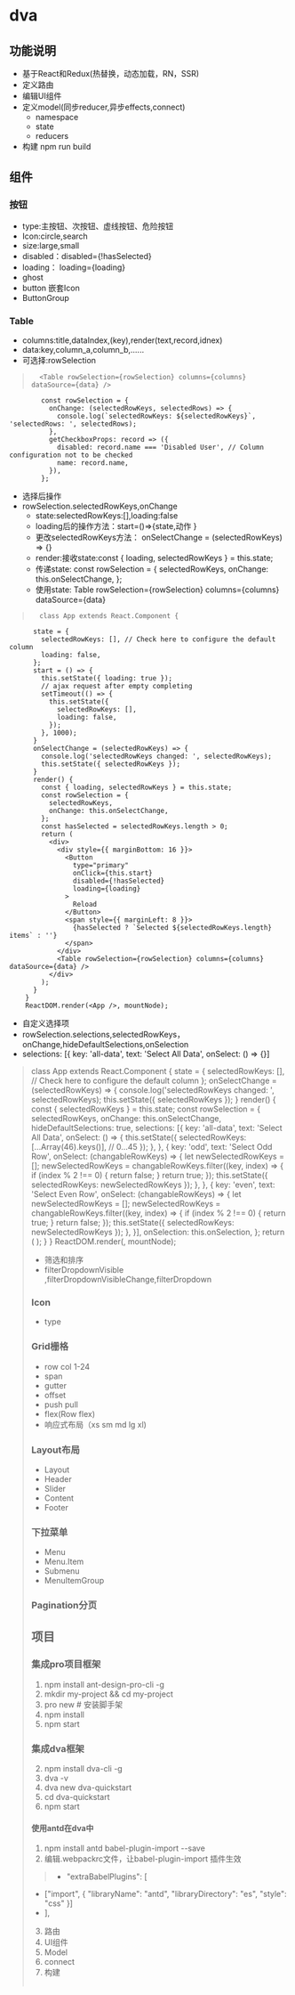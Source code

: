 # dva
##	功能说明
+	基于React和Redux(热替换，动态加载，RN，SSR)
+	定义路由
+	编辑UI组件
+	定义model(同步reducer,异步effects,connect)
	+	namespace
	+	state
	+	reducers
+	构建 npm run build
##	组件
### 按钮
+	type:主按钮、次按钮、虚线按钮、危险按钮
+	Icon:circle,search
+	size:large,small
+	disabled：disabled={!hasSelected}
+	loading： loading={loading}
+	ghost
+	button 嵌套Icon
+	ButtonGroup
### Table
+ columns:title,dataIndex,(key),render(text,record,idnex)
+ data:key,column_a,column_b,......	 
+	可选择:rowSelection
>		<Table rowSelection={rowSelection} columns={columns} dataSource={data} />
			const rowSelection = {
			  onChange: (selectedRowKeys, selectedRows) => {
			    console.log(`selectedRowKeys: ${selectedRowKeys}`, 'selectedRows: ', selectedRows);
			  },
			  getCheckboxProps: record => ({
			    disabled: record.name === 'Disabled User', // Column configuration not to be checked
			    name: record.name,
			  }),
			};

+	选择后操作
+	rowSelection.selectedRowKeys,onChange
	+	state:selectedRowKeys:[],loading:false
	+	loading后的操作方法：start=()=>{state,动作	}
	+	更改selectedRowKeys方法： onSelectChange = (selectedRowKeys) => {}
	+   render:接收state:const { loading, selectedRowKeys } = this.state;
	+	传递state: const rowSelection = {
      selectedRowKeys,
      onChange: this.onSelectChange,
    };
	+	使用state: Table rowSelection={rowSelection} 	columns={columns} dataSource={data}


>		class App extends React.Component {
		  state = {
		    selectedRowKeys: [], // Check here to configure the default column
		    loading: false,
		  };
		  start = () => {
		    this.setState({ loading: true });
		    // ajax request after empty completing
		    setTimeout(() => {
		      this.setState({
		        selectedRowKeys: [],
		        loading: false,
		      });
		    }, 1000);
		  }
		  onSelectChange = (selectedRowKeys) => {
		    console.log('selectedRowKeys changed: ', selectedRowKeys);
		    this.setState({ selectedRowKeys });
		  }
		  render() {
		    const { loading, selectedRowKeys } = this.state;
		    const rowSelection = {
		      selectedRowKeys,
		      onChange: this.onSelectChange,
		    };
		    const hasSelected = selectedRowKeys.length > 0;
		    return (
		      <div>
		        <div style={{ marginBottom: 16 }}>
		          <Button
		            type="primary"
		            onClick={this.start}
		            disabled={!hasSelected}
		            loading={loading}
		          >
		            Reload
		          </Button>
		          <span style={{ marginLeft: 8 }}>
		            {hasSelected ? `Selected ${selectedRowKeys.length} items` : ''}
		          </span>
		        </div>
		        <Table rowSelection={rowSelection} columns={columns} dataSource={data} />
		      </div>
		    );
		  }
		}
		ReactDOM.render(<App />, mountNode);

+	自定义选择项
+	rowSelection.selections,selectedRowKeys，onChange,hideDefaultSelections,onSelection
+	selections: [{
		key: 'all-data',
        text: 'Select All Data',
        onSelect: () => {}]
> 	class App extends React.Component {
	  state = {
	    selectedRowKeys: [], // Check here to configure the default column
	  };
	  onSelectChange = (selectedRowKeys) => {
	    console.log('selectedRowKeys changed: ', selectedRowKeys);
	    this.setState({ selectedRowKeys });
	  }
	  render() {
	    const { selectedRowKeys } = this.state;
	    const rowSelection = {
	      selectedRowKeys,
	      onChange: this.onSelectChange,
	      hideDefaultSelections: true,
	      selections: [{
	        key: 'all-data',
	        text: 'Select All Data',
	        onSelect: () => {
	          this.setState({
	            selectedRowKeys: [...Array(46).keys()], // 0...45
	          });
	        },
	      }, {
	        key: 'odd',
	        text: 'Select Odd Row',
	        onSelect: (changableRowKeys) => {
	          let newSelectedRowKeys = [];
	          newSelectedRowKeys = changableRowKeys.filter((key, index) => {
	            if (index % 2 !== 0) {
	              return false;
	            }
	            return true;
	          });
	          this.setState({ selectedRowKeys: newSelectedRowKeys });
	        },
	      }, {
	        key: 'even',
	        text: 'Select Even Row',
	        onSelect: (changableRowKeys) => {
	          let newSelectedRowKeys = [];
	          newSelectedRowKeys = changableRowKeys.filter((key, index) => {
	            if (index % 2 !== 0) {
	              return true;
	            }
	            return false;
	          });
	          this.setState({ selectedRowKeys: newSelectedRowKeys });
	        },
	      }],
	      onSelection: this.onSelection,
	    };
	    return (
	      <Table rowSelection={rowSelection} columns={columns} dataSource={data} />
	    );
	  }
	}
	ReactDOM.render(<App />, mountNode);
+	筛选和排序
+	filterDropdownVisible ,filterDropdownVisibleChange,filterDropdown
###	Icon
+	type

###	Grid栅格
+	row col 1-24
+	span
+	gutter 
+	offset
+	push pull
+	flex(Row flex)
+	响应式布局（xs sm	 md lg xl)

###	Layout布局
+	Layout
+	Header
+	Slider
+	Content
+	Footer

###	下拉菜单
+	Menu
+	Menu.Item
+	Submenu
+	MenuItemGroup 

###	Pagination分页


##	项目
###	集成pro项目框架
1.	npm install ant-design-pro-cli -g
2.	mkdir my-project && cd my-project
3.	pro new  # 安装脚手架
4.	npm install
5.	npm start

###	集成dva框架
2.	npm install dva-cli -g
3.	dva -v
4.	dva new dva-quickstart
5.	cd dva-quickstart
6.	npm start
####	使用antd在dva中
1.	npm install antd babel-plugin-import --save
2.	编辑.webpackrc文件，让babel-plugin-import 插件生效
>	+  "extraBabelPlugins": [
+    ["import", { "libraryName": "antd", "libraryDirectory": "es", "style": "css" }]
+  ],
3.	路由
4.	UI组件
5.	Model
6.	connect
7.	构建